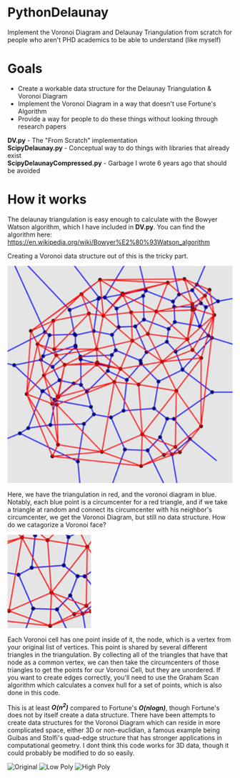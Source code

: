 # PythonDelaunay
Implement the Voronoi Diagram and Delaunay Triangulation from scratch for people who aren't PHD academics to be able to understand (like myself)

# Goals
* Create a workable data structure for the Delaunay Triangulation & Voronoi Diagram
* Implement the Voronoi Diagram in a way that doesn't use Fortune's Algorithm
* Provide a way for people to do these things without looking through research papers

**DV.py** - The "From Scratch" implementation\
**ScipyDelaunay.py** - Conceptual way to do things with libraries that already exist\
**ScipyDelaunayCompressed.py** - Garbage I wrote 6 years ago that should be avoided

# How it works
The delaunay triangulation is easy enough to calculate with the Bowyer Watson algorithm, which I have included in **DV.py**. You can find the algorithm here: https://en.wikipedia.org/wiki/Bowyer%E2%80%93Watson_algorithm

Creating a Voronoi data structure out of this is the tricky part.

![Graph](readme/T9HWeG8.png)

Here, we have the triangulation in red, and the voronoi diagram in blue. Notably, each blue point is a circumcenter for a red triangle, and if we take a triangle at random and connect its circumcenter with his neighbor's circumcenter, we get the Voronoi Diagram, but still no data structure. How do we catagorize a Voronoi face?

![MiniGraph](readme/0l01uSp.png)

Each Voronoi cell has one point inside of it, the node, which is a vertex from your original list of vertices. This point is shared by several different triangles in the triangulation. By collecting all of the triangles that have that node as a common vertex, we can then take the circumcenters of those triangles to get the points for our Voronoi Cell, but they are unordered. If you want to create edges correctly, you'll need to use the Graham Scan algorithm which calculates a convex hull for a set of points, which is also done in this code.

This is at least ***O(n<sup>2</sup>)*** compared to Fortune's ***O(nlogn)***, though Fortune's does not by itself create a data structure. There have been attempts to create data structures for the Voronoi Diagram which can reside in more complicated space, either 3D or non-euclidian, a famous example being Guibas and Stolfi's quad-edge structure that has stronger applications in computational geometry. I dont think this code works for 3D data, though it could probably be modified to do so easily.



![Original](https://i.vgy.me/7PI5X6.gif)
![Low Poly](https://i.imgur.com/bpbsTKh.png)
![High Poly](https://i.imgur.com/J2d7axP.png)
